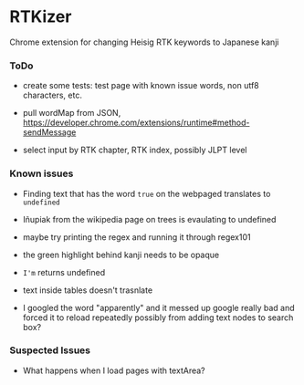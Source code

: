# RTKizer
Chrome extension for changing Heisig RTK keywords to Japanese kanji

### ToDo

+ create some tests: test page with known issue words, non utf8 characters, etc.

+ pull wordMap from JSON, https://developer.chrome.com/extensions/runtime#method-sendMessage

+ select input by RTK chapter, RTK index, possibly JLPT level

### Known issues

+ Finding text that has the word `true` on the webpaged translates to `undefined`

+ Iñupiak from the wikipedia page on trees is evaulating to undefined

+ maybe try printing the regex and running it through regex101

+ the green highlight behind kanji needs to be opaque

+ `I'm` returns undefined

+ text inside tables doesn't trasnlate

+ I googled the word "apparently" and it messed up google really bad and forced it to reload repeatedly
possibly from adding text nodes to search box?  

### Suspected Issues

+ What happens when I load pages with textArea?